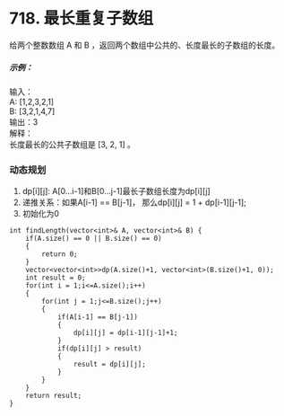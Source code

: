 # 718. 最长重复子数组

给两个整数数组 A 和 B ，返回两个数组中公共的、长度最长的子数组的长度。

##### 示例： 
  
输入：  
A: [1,2,3,2,1]  
B: [3,2,1,4,7]  
输出：3  
解释：  
长度最长的公共子数组是 [3, 2, 1] 。  

### 动态规划
1. dp[i][j]: A[0...i-1]和B[0...j-1]最长子数组长度为dp[i][j]  
2. 递推关系：如果A[i-1] == B[j-1]， 那么dp[i][j] = 1 + dp[i-1][j-1];
3. 初始化为0  
```
int findLength(vector<int>& A, vector<int>& B) {
    if(A.size() == 0 || B.size() == 0)
    {
        return 0;
    }
    vector<vector<int>>dp(A.size()+1, vector<int>(B.size()+1, 0));
    int result = 0;
    for(int i = 1;i<=A.size();i++)
    {
        for(int j = 1;j<=B.size();j++)
        {
            if(A[i-1] == B[j-1])
            {
                dp[i][j] = dp[i-1][j-1]+1;
            }
            if(dp[i][j] > result)
            {
                result = dp[i][j];
            }
        }
    }
    return result;
}
```